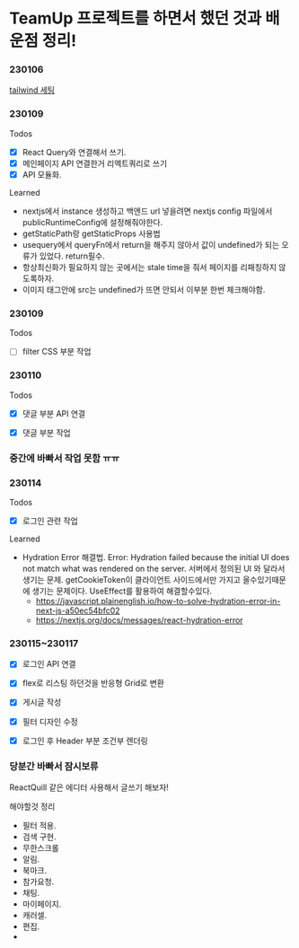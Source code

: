 # TeamUp 프로젝트를 하면서 했던 것과 배운점 정리!


### 230106
[tailwind 세팅](https://tailwindcss.com/docs/guides/nextjs)

### 230109
Todos
- [x] React Query와 연결해서 쓰기.
- [x] 메인페이지 API 연결한거 리엑트쿼리로 쓰기
- [x] API 모듈화.
  
Learned
 + nextjs에서 instance 생성하고 백엔드 url 넣을려면 nextjs config 파일에서 publicRuntimeConfig에 설정해줘야한다.
 + getStaticPath랑 getStaticProps 사용법
 + usequery에서 queryFn에서 return을 해주지 않아서 값이 undefined가 되는 오류가 있었다. return필수.
 + 항상최신화가 필요하지 않는 곳에서는 stale time을 줘서 페이지를 리패칭하지 않도록하자.
 + 이미지 태그안에 src는 undefined가 뜨면 안되서 이부분 한번 체크해야함.


### 230109
Todos
- [ ] filter CSS 부분 작업


### 230110
Todos
- [x] 댓글 부분 API 연결
- [x] 댓글 부분 작업
  

### 중간에 바빠서 작업 못함 ㅠㅠ

### 230114
Todos
- [x] 로그인 관련 작업

Learned
+ Hydration Error 해결법.
Error: Hydration failed because the initial UI does not match what was rendered on the server.
서버에서 정의된 UI 와 달라서 생기는 문제.
getCookieToken이 클라이언트 사이드에서만 가지고 올수있기때문에 생기는 문제이다. UseEffect를 활용하여 해결할수있다.
  + https://javascript.plainenglish.io/how-to-solve-hydration-error-in-next-js-a50ec54bfc02
  + https://nextjs.org/docs/messages/react-hydration-error

### 230115~230117
- [x] 로그인 API 연결
- [x] flex로 리스팅 하던것을 반응형 Grid로 변환
- [x] 게시글 작성
- [x] 필터 디자인 수정
- [x] 로그인 후 Header 부분 조건부 렌더링


### 당분간 바빠서 잠시보류

ReactQuill 같은 에디터 사용해서 글쓰기 해보자!


해야할것 정리
- 필터 적용.
- 검색 구현.
- 무한스크롤
- 알림.
- 북마크.
- 참가요청.
- 채팅.
- 마이페이지.
- 캐러셀.
- 편집.
- 